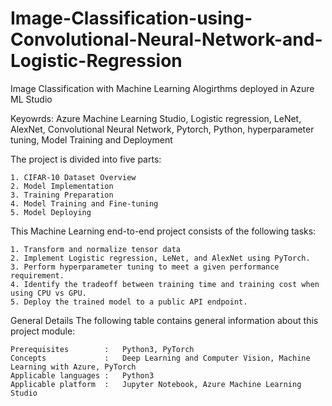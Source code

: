 # Image-Classification-using-Convolutional-Neural-Network-and-Logistic-Regression
Image Classification with Machine Learning Alogirthms deployed in Azure ML Studio

Keyowrds: Azure Machine Learning Studio, Logistic regression, LeNet, AlexNet, Convolutional Neural Network, Pytorch, Python, hyperparameter tuning, Model Training and Deployment

The project is divided into five parts:

    1. CIFAR-10 Dataset Overview
    2. Model Implementation
    3. Training Preparation
    4. Model Training and Fine-tuning
    5. Model Deploying

This Machine Learning end-to-end project consists of the following tasks:

    1. Transform and normalize tensor data
    2. Implement Logistic regression, LeNet, and AlexNet using PyTorch.
    3. Perform hyperparameter tuning to meet a given performance requirement.
    4. Identify the tradeoff between training time and training cost when using CPU vs GPU.
    5. Deploy the trained model to a public API endpoint.

General Details The following table contains general information about this project module:

    Prerequisites 	     :   Python3, PyTorch
    Concepts 	         :   Deep Learning and Computer Vision, Machine Learning with Azure, PyTorch
    Applicable languages :	 Python3
    Applicable platform  :	 Jupyter Notebook, Azure Machine Learning Studio 
